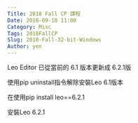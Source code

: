 ```yaml
---
Title: 2018 Fall CP 課程
Date: 2018-09-10 11:00
Category: Misc
Tags: 2018FallCP
Slug: 2018-Fall-32-bit-Windows
Author: yen
---
```


Leo Editor 已從當前的 6.1 版本更新成 6.2.1版

<!-- PELICAN_END_SUMMARY -->

使用pip uninstall指令解除安裝Leo 6.1版本

在使用pip install leo==6.2.1

安裝Leo 6.2.1



